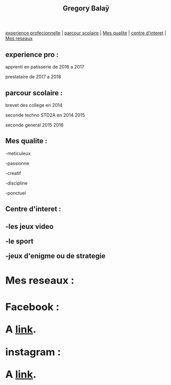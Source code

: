   <section>
  <header>
    <h1>Gregory Balaÿ</h1>
  </header>
  <nav>
  <a href="/experience pro/">experience profecionnelle</a> |
  <a href="/parcour scolaire/">parcour scolaire</a> |
  <a href="/Mes qualite/">Mes qualite</a> |
  <a href="/Centre d'interet/">centre d'interet</a> |
  <a href="/Mes reseaux/">Mes reseaux</a>
  </nav>
  <div ip="/experience professionnelle/">
 
   <h2>experience pro :</h2>
  
   <p>apprenti en patisserie de 2016 a 2017</p> 
   <p>prestataire de 2017 a 2018</p> 
  
  <div ip="/parcour scolaire/">
   <h2>parcour scolaire :</h2>
   <p>brevet des college en 2014</p>
   <p>seconde techno STD2A en 2014 2015</p>
   <p>seconde general 2015 2016</p>
   
   <div ip="/Mes qualite/">
  <h2>Mes qualite :</h2> 
   <p>-meticuleux</p> 
   <p>-passionne</p>
   <p>-creatif</p> 
   <p>-discipline</p>
   <p>-ponctuel</p>
    
   <div ip="/Centre d'interet/">
  <h2>Centre d'interet :<h2>  
   <p>-les jeux video</p> 
   <p> -le sport</p>
   <p> -jeux d'enigme ou de strategie</p>
  
  <div ip="/Mes resaux/">
  <h2>Mes reseaux :<h2>
   <p>Facebook :</p>
  <p>A <a href="https://www.facebook.com/gregory.balay.9">link</a>.</p>
   <p>instagram :</p>
  <p>A <a href="https://www.instagram.com/diyu_yao/">link</a>.</p>
   </section>
